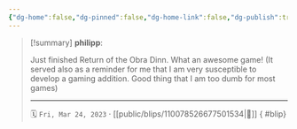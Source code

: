 ```yaml
---
{"dg-home":false,"dg-pinned":false,"dg-home-link":false,"dg-publish":true,"type":"blip","disabled rules":["yaml-title","yaml-title-alias","file-name-heading"],"title":"philipp on mastodon @ 2023-03-24","created-date":"2023-03-24T13:36:58","id":110078526677501540,"updated-date":"2025-05-02T08:50:43","dg-path":"blips/110078526677501534.md","permalink":"/blips/110078526677501534/","dgPassFrontmatter":true,"created":"2023-03-24T13:36:58","updated":"2025-05-02T08:50:43"}
---
```


> [!summary] **philipp**:
>
> Just finished Return of the Obra Dinn. What an awesome game!
> (It served also as a reminder for me that I am very susceptible to develop a gaming addition. Good thing that I am too dumb for most games)
> - - -
>
> 🗓️ `Fri, Mar 24, 2023` · [[public/blips/110078526677501534\|🔗]]
{ #blip}

